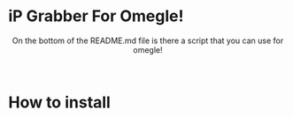 # iP Grabber For Omegle!

<p><center>On the bottom of the README.md file is there a script that you can use for omegle!</center></p>
<br>
<h1>How to install</h1>
